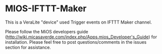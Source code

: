 # MIOS-IFTTT-Maker
This is a VeraLite "device" used Trigger events on IFTTT Maker channel.

Please follow the MiOS developers guide (http://wiki.micasaverde.com/index.php/Apps.mios_Developer's_Guide) for installation. Please feel free to post questions/comments in the issues section for assistance.
